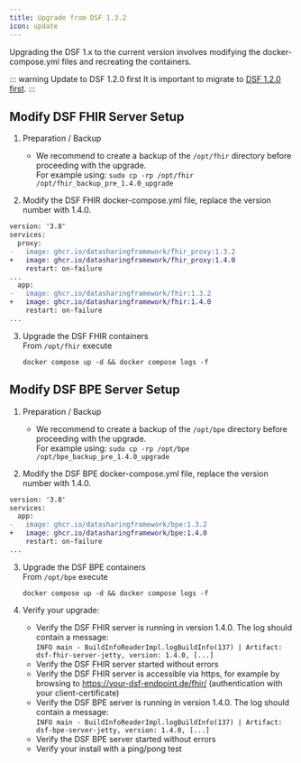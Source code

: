 ```yaml
---
title: Upgrade from DSF 1.3.2
icon: update
---
```


Upgrading the DSF 1.x to the current version involves modifying the docker-compose.yml files and recreating the containers.


::: warning Update to DSF 1.2.0 first
It is important to migrate to [DSF 1.2.0 first](/v1.2.0/maintain/upgrade-from-1).
:::


## Modify DSF FHIR Server Setup
1. Preparation / Backup
    * We recommend to create a backup of the `/opt/fhir` directory before proceeding with the upgrade.  
    For example using: `sudo cp -rp /opt/fhir /opt/fhir_backup_pre_1.4.0_upgrade`

2. Modify the DSF FHIR docker-compose.yml file, replace the version number with 1.4.0.
```diff
version: '3.8'
services:
  proxy:
-   image: ghcr.io/datasharingframework/fhir_proxy:1.3.2
+   image: ghcr.io/datasharingframework/fhir_proxy:1.4.0
    restart: on-failure
...
  app:
-   image: ghcr.io/datasharingframework/fhir:1.3.2
+   image: ghcr.io/datasharingframework/fhir:1.4.0
    restart: on-failure
...
```

3. Upgrade the DSF FHIR containers  
    From `/opt/fhir` execute  
    ```
    docker compose up -d && docker compose logs -f
    ```

## Modify DSF BPE Server Setup
1. Preparation / Backup
    * We recommend to create a backup of the `/opt/bpe` directory before proceeding with the upgrade.  
    For example using: `sudo cp -rp /opt/bpe /opt/bpe_backup_pre_1.4.0_upgrade`

2. Modify the DSF BPE docker-compose.yml file, replace the version number with 1.4.0.
```diff
version: '3.8'
services:
  app:
-   image: ghcr.io/datasharingframework/bpe:1.3.2
+   image: ghcr.io/datasharingframework/bpe:1.4.0
    restart: on-failure
...
```

3. Upgrade the DSF BPE containers  
    From `/opt/bpe` execute  
    ```
    docker compose up -d && docker compose logs -f
    ```

4. Verify your upgrade:
    * Verify the DSF FHIR server is running in version 1.4.0. The log should contain a message:  
        `INFO main - BuildInfoReaderImpl.logBuildInfo(137) | Artifact: dsf-fhir-server-jetty, version: 1.4.0, [...]`
    * Verify the DSF FHIR server started without errors
    * Verify the DSF FHIR server is accessible via https, for example by browsing to https://your-dsf-endpoint.de/fhir/ (authentication with your client-certificate)
    * Verify the DSF BPE server is running in version 1.4.0. The log should contain a message:  
        `INFO main - BuildInfoReaderImpl.logBuildInfo(137) | Artifact: dsf-bpe-server-jetty, version: 1.4.0, [...]`
    * Verify the DSF BPE server started without errors
    * Verify your install with a ping/pong test  
